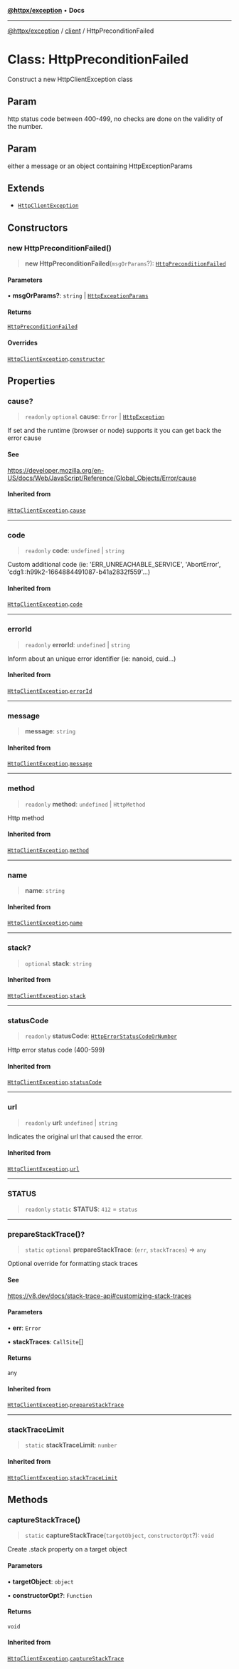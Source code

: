 [**@httpx/exception**](../../README.md) • **Docs**

---

[@httpx/exception](../../README.md) / [client](../README.md) / HttpPreconditionFailed

# Class: HttpPreconditionFailed

Construct a new HttpClientException class

## Param

http status code between 400-499, no checks are done on the validity of the number.

## Param

either a message or an object containing HttpExceptionParams

## Extends

- [`HttpClientException`](../../base/classes/HttpClientException.md)

## Constructors

### new HttpPreconditionFailed()

> **new HttpPreconditionFailed**(`msgOrParams`?): [`HttpPreconditionFailed`](HttpPreconditionFailed.md)

#### Parameters

• **msgOrParams?**: `string` \| [`HttpExceptionParams`](../../types/type-aliases/HttpExceptionParams.md)

#### Returns

[`HttpPreconditionFailed`](HttpPreconditionFailed.md)

#### Overrides

[`HttpClientException`](../../base/classes/HttpClientException.md).[`constructor`](../../base/classes/HttpClientException.md#constructors)

## Properties

### cause?

> `readonly` `optional` **cause**: `Error` \| [`HttpException`](../../base/classes/HttpException.md)

If set and the runtime (browser or node) supports it
you can get back the error cause

#### See

https://developer.mozilla.org/en-US/docs/Web/JavaScript/Reference/Global_Objects/Error/cause

#### Inherited from

[`HttpClientException`](../../base/classes/HttpClientException.md).[`cause`](../../base/classes/HttpClientException.md#cause)

---

### code

> `readonly` **code**: `undefined` \| `string`

Custom additional code (ie: 'ERR_UNREACHABLE_SERVICE', 'AbortError', 'cdg1::h99k2-1664884491087-b41a2832f559'...)

#### Inherited from

[`HttpClientException`](../../base/classes/HttpClientException.md).[`code`](../../base/classes/HttpClientException.md#code)

---

### errorId

> `readonly` **errorId**: `undefined` \| `string`

Inform about an unique error identifier (ie: nanoid, cuid...)

#### Inherited from

[`HttpClientException`](../../base/classes/HttpClientException.md).[`errorId`](../../base/classes/HttpClientException.md#errorid)

---

### message

> **message**: `string`

#### Inherited from

[`HttpClientException`](../../base/classes/HttpClientException.md).[`message`](../../base/classes/HttpClientException.md#message)

---

### method

> `readonly` **method**: `undefined` \| `HttpMethod`

Http method

#### Inherited from

[`HttpClientException`](../../base/classes/HttpClientException.md).[`method`](../../base/classes/HttpClientException.md#method)

---

### name

> **name**: `string`

#### Inherited from

[`HttpClientException`](../../base/classes/HttpClientException.md).[`name`](../../base/classes/HttpClientException.md#name)

---

### stack?

> `optional` **stack**: `string`

#### Inherited from

[`HttpClientException`](../../base/classes/HttpClientException.md).[`stack`](../../base/classes/HttpClientException.md#stack)

---

### statusCode

> `readonly` **statusCode**: [`HttpErrorStatusCodeOrNumber`](../../types/type-aliases/HttpErrorStatusCodeOrNumber.md)

Http error status code (400-599)

#### Inherited from

[`HttpClientException`](../../base/classes/HttpClientException.md).[`statusCode`](../../base/classes/HttpClientException.md#statuscode)

---

### url

> `readonly` **url**: `undefined` \| `string`

Indicates the original url that caused the error.

#### Inherited from

[`HttpClientException`](../../base/classes/HttpClientException.md).[`url`](../../base/classes/HttpClientException.md#url)

---

### STATUS

> `readonly` `static` **STATUS**: `412` = `status`

---

### prepareStackTrace()?

> `static` `optional` **prepareStackTrace**: (`err`, `stackTraces`) => `any`

Optional override for formatting stack traces

#### See

https://v8.dev/docs/stack-trace-api#customizing-stack-traces

#### Parameters

• **err**: `Error`

• **stackTraces**: `CallSite`[]

#### Returns

`any`

#### Inherited from

[`HttpClientException`](../../base/classes/HttpClientException.md).[`prepareStackTrace`](../../base/classes/HttpClientException.md#preparestacktrace)

---

### stackTraceLimit

> `static` **stackTraceLimit**: `number`

#### Inherited from

[`HttpClientException`](../../base/classes/HttpClientException.md).[`stackTraceLimit`](../../base/classes/HttpClientException.md#stacktracelimit)

## Methods

### captureStackTrace()

> `static` **captureStackTrace**(`targetObject`, `constructorOpt`?): `void`

Create .stack property on a target object

#### Parameters

• **targetObject**: `object`

• **constructorOpt?**: `Function`

#### Returns

`void`

#### Inherited from

[`HttpClientException`](../../base/classes/HttpClientException.md).[`captureStackTrace`](../../base/classes/HttpClientException.md#capturestacktrace)
